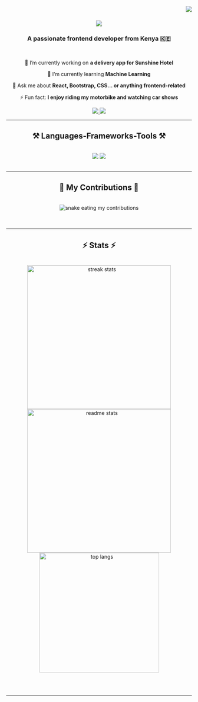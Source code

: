 <img align="right" src="https://visitor-badge.laobi.icu/badge?page_id=derrick.korir" />

<h1 align="center">
    <img src="https://readme-typing-svg.herokuapp.com/?font=Righteous&size=35&center=true&vCenter=true&width=500&height=70&duration=4000&lines=Hi+There!+👋;+I'm+Derrick+Korir!;" />
</h1>

<h3 align="center">A passionate frontend developer from Kenya 🇰🇪</h3>

<br/>

<div align="center">
 
 🔭 I’m currently working on **a delivery app for Sunshine Hotel**

 🌱 I’m currently learning **Machine Learning**

💬 Ask me about **React, Bootstrap, CSS... or anything frontend-related**

⚡ Fun fact: **I enjoy riding my motorbike and watching car shows**

</div>
 
<div align="center"> 
  <a href="mailto:derrickroz4227@gmail.com">
    <img src="https://img.shields.io/badge/Gmail-333333?style=for-the-badge&logo=gmail&logoColor=red" />
  </a>
  <a href="https://linkedin.com/in/derrick-kiptoo-korir" target="_blank">
    <img src="https://img.shields.io/badge/LinkedIn-0077B5?style=for-the-badge&logo=linkedin&logoColor=white" target="_blank" />
  </a>
</div>

 <hr/>
 
<h2 align="center">⚒️ Languages-Frameworks-Tools ⚒️</h2>
<br/>
<div align="center">
    <img src="https://skillicons.dev/icons?i=react,bootstrap,css,html,github,tailwind,vscode,figma" />
    <img src="https://skillicons.dev/icons?i=javascript,typescript,nodejs,mongodb,python" /><br>
</div>

<br/>
<hr/>

<div align="center">
  <h2>🐍 My Contributions 🐍</h2>
  <br>
  <img alt="snake eating my contributions" src="https://raw.githubusercontent.com/derrick-korir/derrick-korir/output/github-contribution-grid-snake.svg" />
  <br/><br/><br/>
</div>

<hr/>

<h2 align="center">⚡ Stats ⚡</h2>
<br>
<div align="center">
  <img width=390 src="https://github-readme-streak-stats.herokuapp.com/?user=derrick-korir&count_private=true&theme=react&border_radius=10" alt="streak stats"/>
  <img width=390 src="https://github-readme-stats.vercel.app/api?username=derrick-korir&count_private=true&show_icons=true&theme=react&rank_icon=github&border_radius=10" alt="readme stats" />
  <br/>
  <img width=325 align="center" src="https://github-readme-stats.vercel.app/api/top-langs/?username=derrick-korir&hide=HTML&langs_count=8&layout=compact&theme=react&border_radius=10&size_weight=0.5&count_weight=0.5" alt="top langs" />
</div>

<br/><br/>

<hr/>
